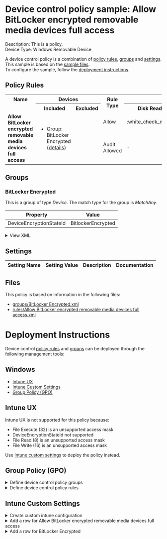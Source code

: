 # Device control policy sample: Allow BitLocker encrypted removable media devices full access

Description: This is a policy.              
Device Type: Windows Removable Device

A device control policy is a combination of [policy rules](#policy-rules), [groups](#groups) and [settings](#settings).  
This sample is based on the [sample files](#files).  
To configure the sample, follow the [deployment instructions](#deployment-instructions).  

## Policy Rules


<table>
    <tr>
        <th rowspan="2" valign="top">Name</th>
        <th colspan="2" valign="top"><center>Devices</center></th>
        <th rowspan="2" valign="top">Rule Type</th>
        <th colspan="6" valign="top"><center>Access</center></th>
        <th rowspan="2" valign="top">Notification</th>
        <th rowspan="2" valign="top">Conditions</th>
    </tr>
    <tr>
        <th>Included</th>
        <th>Excluded</th>
        <th>Disk Read</th>
		<th>Disk Write</th>
		<th>Disk Execute</th>
		<th>File Read</th>
		<th>File Write</th>
		<th>File Execute</th></tr><tr>
            <td rowspan="2" valign="top"><b>Allow BitLocker encrypted removable media devices full access</b></td>
            <td rowspan="2 valign="top">
                <ul><li>Group: BitLocker Encrypted<a href="#bitlocker-encrypted" title="MatchAny {'DeviceEncryptionStateId': 'BitlockerEncrypted'}"> (details)</a>  
</ul>
            </td>
            <td rowspan="2" valign="top">
                <ul></ul>
            </td>
            <td>Allow</td>
            <td>:white_check_mark:</td>
            <td>:white_check_mark:</td>
            <td>:white_check_mark:</td>
            <td>:white_check_mark:</td>
            <td>:white_check_mark:</td>
            <td>:white_check_mark:</td>
            <td>None (0)</td> 
            <td>
                <center>-</center></td>
        </tr><tr>
            <td>Audit Allowed</td>
            <td>-</td>
            <td>:page_facing_up:</td>
            <td>-</td>
            <td>-</td>
            <td>:page_facing_up:</td>
            <td>-</td>
            <td>Send event (2)</td>
            <td> 
                <center>-</center></td>
        </tr></table>


## Groups


### BitLocker Encrypted



This is a group of type *Device*. 
The match type for the group is *MatchAny*.


|  Property | Value |
|-----------|-------|
| DeviceEncryptionStateId | BitlockerEncrypted |





<details>
<summary>View XML</summary>

```xml
<Group Id="{88de708f-9802-4845-ac01-bdfe58371d79}" Type="Device">
	<!-- ./Vendor/MSFT/Defender/Configuration/DeviceControl/PolicyGroups/%7B88de708f-9802-4845-ac01-bdfe58371d79%7D/GroupData -->
	<Name>BitLocker Encrypted</Name>
	<MatchType>MatchAny</MatchType>
	<DescriptorIdList>
		<DeviceEncryptionStateId>BitlockerEncrypted</DeviceEncryptionStateId>
	</DescriptorIdList>
</Group>
```
</details>


## Settings






| Setting Name |  Setting Value | Description |Documentation |
|--------------|----------------|-------------|---------------|


## Files
This policy is based on information in the following files:

- [groups/BitLocker Encrypted.xml](groups/BitLocker%20Encrypted.xml)
- [rules/Allow BitLocker encrypted removable media devices full access.xml](rules/Allow%20BitLocker%20encrypted%20removable%20media%20devices%20full%20access.xml)


# Deployment Instructions

Device control [policy rules](#policy-rules) and [groups](#groups) can be deployed through the following management tools:


## Windows
- [Intune UX](#intune-ux)
- [Intune Custom Settings](#intune-custom-settings)
- [Group Policy (GPO)](#group-policy-gpo)





## Intune UX

Intune UX is not supported for this policy because:
- File Execute (32) is an unsupported access mask
- DeviceEncryptionStateId not supported
- File Read (8) is an unsupported access mask
- File Write (16) is an unsupported access mask

Use [Intune custom settings](#intune-custom-settings) to deploy the policy instead.


## Group Policy (GPO)
<details>
<summary>Define device control policy groups</summary>

   1. Go to Computer Configuration > Administrative Templates > Windows Components > Microsoft Defender Antivirus > Device Control > Define device control policy groups.
   2. Save the XML below to a network share.
```xml
<Groups>
	<Group Id="{88de708f-9802-4845-ac01-bdfe58371d79}" Type="Device">
		<!-- ./Vendor/MSFT/Defender/Configuration/DeviceControl/PolicyGroups/%7B88de708f-9802-4845-ac01-bdfe58371d79%7D/GroupData -->
		<Name>BitLocker Encrypted</Name>
		<MatchType>MatchAny</MatchType>
		<DescriptorIdList>
			<DeviceEncryptionStateId>BitlockerEncrypted</DeviceEncryptionStateId>
		</DescriptorIdList>
	</Group>
</Groups>
```
   3. In the Define device control policy groups window, select *Enabled* and specify the network share file path containing the XML groups data.
</details>

<details>
<summary>Define device control policy rules</summary>
 
  1. Go to Computer Configuration > Administrative Templates > Windows Components > Microsoft Defender Antivirus > Device Control > Define device control policy rules.
  2. Save the XML below to a network share.
```xml
<PolicyRules>
	<PolicyRule Id="{6a5a1462-80c6-4a84-a5b4-1627c34b10ab}" >
		<!-- ./Vendor/MSFT/Defender/Configuration/DeviceControl/PolicyRules/%7B6a5a1462-80c6-4a84-a5b4-1627c34b10ab%7D/RuleData -->
		<Name>Allow BitLocker encrypted removable media devices full access</Name>
		<IncludedIdList>
			<GroupId>{88de708f-9802-4845-ac01-bdfe58371d79}</GroupId>
		</IncludedIdList>
		<ExcludedIdList>
		</ExcludedIdList>
		<Entry Id="{b5e1f3ad-ccf1-4fb6-8fa7-b25366241e3b}">
			<Type>Allow</Type>
			<AccessMask>63</AccessMask>
			<Options>0</Options>
		</Entry>
		<Entry Id="{ee9cef93-ed55-48a3-8431-f5362ca6876e}">
			<Type>AuditAllowed</Type>
			<AccessMask>18</AccessMask>
			<Options>2</Options>
		</Entry>
	</PolicyRule>
</PolicyRules>
```
  3. In the Define device control policy rules window, select *Enabled*, and enter the network share file path containing the XML rules data.
</details>

## Intune Custom Settings

<details>
<summary>Create custom intune configuration</summary>

   1. Navigate to Devices > Configuration profiles
   2. Click Create (New Policy)
   3. Select Platform "Windows 10 and Later"
   4. Select Profile "Templates"
   5. Select Template Name "Custom"
   6. Click "Create"
   7. Under Name, enter **
   8. Optionally, enter a description
   9. Click "Next" 
</details>
<details>
<summary>Add a row for Allow BitLocker encrypted removable media devices full access</summary>  
   
   1. Click "Add"
   2. For Name, enter *Allow BitLocker encrypted removable media devices full access*
   3. For Description, enter **
   4. For OMA-URI, enter  *./Vendor/MSFT/Defender/Configuration/DeviceControl/PolicyRules/%7B6a5a1462-80c6-4a84-a5b4-1627c34b10ab%7D/RuleData*
   5. For Data type, select *String (XML File)*
   
        
   6. For Custom XML, select  */workspaces/mdatp-devicecontrol/deployable examples/bitlocker/windows/devicecontrol/rules/Allow BitLocker encrypted removable media devices full access.xml*
         
   
   7. Click "Save"
</details>
<details>
<summary>Add a row for BitLocker Encrypted</summary>  
   
   1. Click "Add"
   2. For Name, enter *BitLocker Encrypted*
   3. For Description, enter **
   4. For OMA-URI, enter  *./Vendor/MSFT/Defender/Configuration/DeviceControl/PolicyGroups/%7B88de708f-9802-4845-ac01-bdfe58371d79%7D/GroupData*
   5. For Data type, select *String (XML File)*
   
        
   6. For Custom XML, select  */workspaces/mdatp-devicecontrol/deployable examples/bitlocker/windows/devicecontrol/groups/BitLocker Encrypted.xml*
         
   
   7. Click "Save"
</details>



